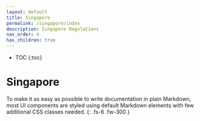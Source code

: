 ```yaml
---
layout: default
title: Singapore  
permalink: /singapore/index
description: Singapore Regulations
nav_order: 4
has_children: true
---
```


* TOC
{:toc}

# Singapore 

To make it as easy as possible to write documentation in plain Markdown, most UI components are styled using default Markdown elements with few additional CSS classes needed.
{: .fs-6 .fw-300 }
